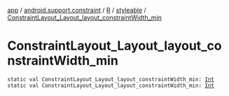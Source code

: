 [app](../../../index.md) / [android.support.constraint](../../index.md) / [R](../index.md) / [styleable](index.md) / [ConstraintLayout_Layout_layout_constraintWidth_min](./-constraint-layout_-layout_layout_constraint-width_min.md)

# ConstraintLayout_Layout_layout_constraintWidth_min

`static val ConstraintLayout_Layout_layout_constraintWidth_min: `[`Int`](https://kotlinlang.org/api/latest/jvm/stdlib/kotlin/-int/index.html)
`static val ConstraintLayout_Layout_layout_constraintWidth_min: `[`Int`](https://kotlinlang.org/api/latest/jvm/stdlib/kotlin/-int/index.html)